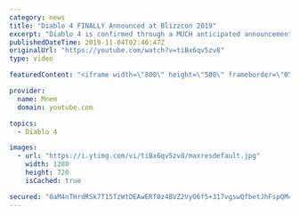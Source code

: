 ```yaml
---
category: news
title: "Diablo 4 FINALLY Announced at Blizzcon 2019"
excerpt: "Diablo 4 is confirmed through a MUCH anticipated announcement at Blizzcon 2019. After a lot of waiting, patience and faith, Blizzard unveiled a Cinematic, ..."
publishedDateTime: 2019-11-04T02:46:47Z
originalUrl: "https://youtube.com/watch?v=tiBx6qv5zv8"
type: video

featuredContent: "<iframe width=\"800\" height=\"500\" frameborder=\"0\" src=\"https://www.youtube.com/embed/tiBx6qv5zv8\" allow=\"accelerometer; autoplay; encrypted-media; gyroscope; picture-in-picture\" allowfullscreen></iframe>"

provider:
  name: Mnem
  domain: youtube.com

topics:
  - Diablo 4

images:
  - url: "https://i.ytimg.com/vi/tiBx6qv5zv8/maxresdefault.jpg"
    width: 1280
    height: 720
    isCached: true

secured: "0aM4nTHrdRSk7T15TzWtDEAwERT0z4BVZ2VyO6f5+317vgswQfbetJhFspQM4D6lfZURopMiJDCLjjJxdl7jhG8NspNYQUI92bCOze6+Pjs7Sy7z8MuhinSJ32JYlKat1n2PuT/yhYgeES0GgIfkB1B0cHL+nWUSIPATTsRI4fJIxZQ1lEBFeM83ycaFO6Cb6Yw/ZlgrtT4v7Cc9Lfe4n3YGq4CM7ci5VnbjOdMMYAY6uGEcA5mwR8vwRUgjYE3NyRKUZ5ESyF2fIuNglj6OXW1XWumsRLKUvQeuQCEiSjxbyzpy67qdbtB6RKaC2oLrTZWNZGhhv2LknxtbW0CbUNJadCjTdHO4Lgmj6i4EEuPvi2ynZotRAqnhfXsyfyok6EPsA2hCrIshhO59Orfud090rYX0AlZfyXyPHQ92cdw=;DW71l4tabjcq6vQLzr9u6Q=="
---
```


